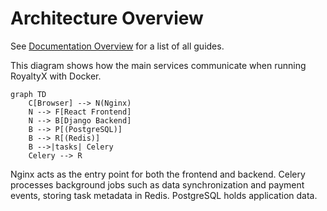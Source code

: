 # Architecture Overview
See [Documentation Overview](DOCUMENTATION_OVERVIEW.md) for a list of all guides.


This diagram shows how the main services communicate when running RoyaltyX with Docker.

```mermaid
graph TD
    C[Browser] --> N(Nginx)
    N --> F[React Frontend]
    N --> B[Django Backend]
    B --> P[(PostgreSQL)]
    B --> R[(Redis)]
    B -->|tasks| Celery
    Celery --> R
```

Nginx acts as the entry point for both the frontend and backend. Celery processes background jobs such as data synchronization and payment events, storing task metadata in Redis. PostgreSQL holds application data.
